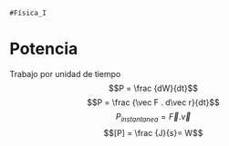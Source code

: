 	#Física_I 
# Potencia
Trabajo por unidad de tiempo
$$P = \frac {dW}{dt}$$
$$P = \frac {\vec F . d\vec r}{dt}$$
$$P_{instantanea} = \vec F . \vec v$$
$$[P] = \frac {J}{s}= W$$

